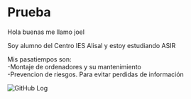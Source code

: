 <h1>Prueba</h1>

Hola buenas me llamo joel

Soy alumno del Centro IES Alisal y estoy estudiando ASIR

Mis pasatiempos son:
<br>
-Montaje de ordenadores y su mantenimiento 
<br>
-Prevencion de riesgos. Para evitar perdidas de información 

![GitHub Log](https://play-lh.googleusercontent.com/Q8klPWjtLQrBeeP2oDAtA0H0CrYZBpK8ckF3HnqDMT2L6GGdsUCjYc75mfRkoQyhrwfS)

